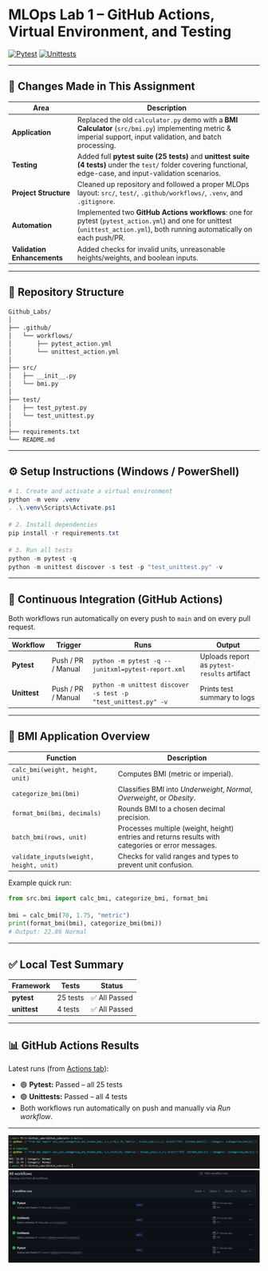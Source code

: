 # MLOps Lab 1 – GitHub Actions, Virtual Environment, and Testing

[![Pytest](https://github.com/harish2412/Github_Labs/actions/workflows/pytest_action.yml/badge.svg)](https://github.com/harish2412/Github_Labs/actions/workflows/pytest_action.yml)
[![Unittests](https://github.com/harish2412/Github_Labs/actions/workflows/unittest_action.yml/badge.svg)](https://github.com/harish2412/Github_Labs/actions/workflows/unittest_action.yml)

---

## 🔧 Changes Made in This Assignment
| Area | Description |
|------|--------------|
| **Application** | Replaced the old `calculator.py` demo with a **BMI Calculator** (`src/bmi.py`) implementing metric & imperial support, input validation, and batch processing. |
| **Testing** | Added full **pytest suite (25 tests)** and **unittest suite (4 tests)** under the `test/` folder covering functional, edge-case, and input-validation scenarios. |
| **Project Structure** | Cleaned up repository and followed a proper MLOps layout: `src/`, `test/`, `.github/workflows/`, `.venv`, and `.gitignore`. |
| **Automation** | Implemented two **GitHub Actions workflows**: one for pytest (`pytest_action.yml`) and one for unittest (`unittest_action.yml`), both running automatically on each push/PR. |
| **Validation Enhancements** | Added checks for invalid units, unreasonable heights/weights, and boolean inputs. |

---

## 📁 Repository Structure
```
Github_Labs/
│
├── .github/
│   └── workflows/
│       ├── pytest_action.yml
│       └── unittest_action.yml
│
├── src/
│   ├── __init__.py
│   └── bmi.py
│
├── test/
│   ├── test_pytest.py
│   └── test_unittest.py
│
├── requirements.txt
└── README.md
```

---

## ⚙️ Setup Instructions (Windows / PowerShell)

```powershell
# 1. Create and activate a virtual environment
python -m venv .venv
. .\.venv\Scripts\Activate.ps1

# 2. Install dependencies
pip install -r requirements.txt

# 3. Run all tests
python -m pytest -q
python -m unittest discover -s test -p "test_unittest.py" -v
```

---

## 🤖 Continuous Integration (GitHub Actions)
Both workflows run automatically on every push to `main` and on every pull request.

| Workflow | Trigger | Runs | Output |
|-----------|----------|-------|--------|
| **Pytest** | Push / PR / Manual | `python -m pytest -q --junitxml=pytest-report.xml` | Uploads report as `pytest-results` artifact |
| **Unittest** | Push / PR / Manual | `python -m unittest discover -s test -p "test_unittest.py" -v` | Prints test summary to logs |

---

## 🧮 BMI Application Overview

| Function | Description |
|-----------|--------------|
| `calc_bmi(weight, height, unit)` | Computes BMI (metric or imperial). |
| `categorize_bmi(bmi)` | Classifies BMI into *Underweight*, *Normal*, *Overweight*, or *Obesity*. |
| `format_bmi(bmi, decimals)` | Rounds BMI to a chosen decimal precision. |
| `batch_bmi(rows, unit)` | Processes multiple (weight, height) entries and returns results with categories or error messages. |
| `validate_inputs(weight, height, unit)` | Checks for valid ranges and types to prevent unit confusion. |

Example quick run:
```python
from src.bmi import calc_bmi, categorize_bmi, format_bmi

bmi = calc_bmi(70, 1.75, "metric")
print(format_bmi(bmi), categorize_bmi(bmi))
# Output: 22.86 Normal
```

---

## ✅ Local Test Summary
| Framework | Tests | Status |
|------------|--------|--------|
| **pytest** | 25 tests | ✅ All Passed |
| **unittest** | 4 tests | ✅ All Passed |

---

## 📊 GitHub Actions Results
Latest runs (from [Actions tab](https://github.com/harish2412/Github_Labs/actions)):
- 🟢 **Pytest:** Passed – all 25 tests  
- 🟢 **Unittests:** Passed – all 4 tests  
- Both workflows run automatically on push and manually via *Run workflow*.

---
![Output](Output.png)
![Github Action Output](GitHub_Action_Output.png)
